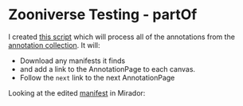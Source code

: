 # Zooniverse Testing - partOf

I created [this script](https://github.com/glenrobson/iiif_stuff/blob/master/zooniverse/partof/addAnnos.py) which will process all of the annotations from the [annotation collection](https://zooniverse.github.io/iiif-annotations/annotations/titles.json). It will:

 * Download any manifests it finds
 * and add a link to the AnnotationPage to each canvas.
 * Follow the `next` link to the next AnnotationPage

Looking at the edited [manifest](manifest.json) in Mirador:

<div id="mirador" style="width: 100%; height: calc(100vh - 3px); position: relative;"></div>
<script type='text/javascript' src='https://unpkg.com/mirador@latest/dist/mirador.min.js'></script>
<script type="text/javascript">
      var miradorInstance = Mirador.viewer({
        id: 'mirador',
        windows: [
            {
                manifestId: 'https://glenrobson.github.io/iiif_stuff/zooniverse/Mar_2022/manifest.json',
                sideBarPanel: 'annotations',
                sideBarOpen: true
            }
        ],
      });
</script>      

<br/>

Thanks to the fix from [dnoneill](https://github.com/dnoneill) it also works in [Annona](https://ncsu-libraries.github.io/annona/) which is really good for presenting your annotations. 

<script src="https://ncsu-libraries.github.io/annona/dist/annona.js"></script>
<link rel="stylesheet" type="text/css" href="https://ncsu-libraries.github.io/annona/dist/annona.css">

<div id="storyboard">
<iiif-storyboard annotationlist='https://zooniverse.github.io/iiif-annotations/annotations/titles/0.json'></iiif-storyboard>
</div>

